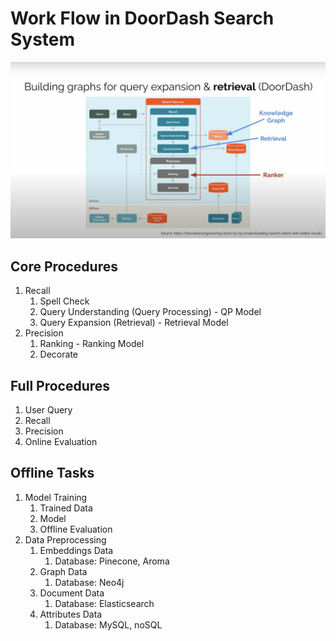 # Work Flow in DoorDash Search System

![DoorDash Search System](./diagrams/work-flow-doordash.png)

## Core Procedures

1. Recall
   1. Spell Check
   2. Query Understanding (Query Processing) - QP Model
   3. Query Expansion (Retrieval) - Retrieval Model
2. Precision
   1. Ranking - Ranking Model
   2. Decorate

## Full Procedures

1. User Query
2. Recall
3. Precision
4. Online Evaluation

## Offline Tasks

1. Model Training
   1. Trained Data
   2. Model
   3. Offline Evaluation
2. Data Preprocessing
   1. Embeddings Data
      1. Database: Pinecone, Aroma
   2. Graph Data
      1. Database: Neo4j
   3. Document Data
      1. Database: Elasticsearch
   4. Attributes Data
      1. Database: MySQL, noSQL
